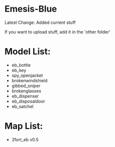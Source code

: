 # Emesis-Blue

Latest Change: Added current stuff

If you want to upload stuff, add it in the 'other folder'

# Model List:

* eb_bottle
* eb_key
* spy_openjacket
* brokenwindshield
* gibbed_sniper
* brokenglasses
* eb_dispenser
* eb_disposaldoor
* eb_satchel

# Map List:

* 2fort_eb v0.5


